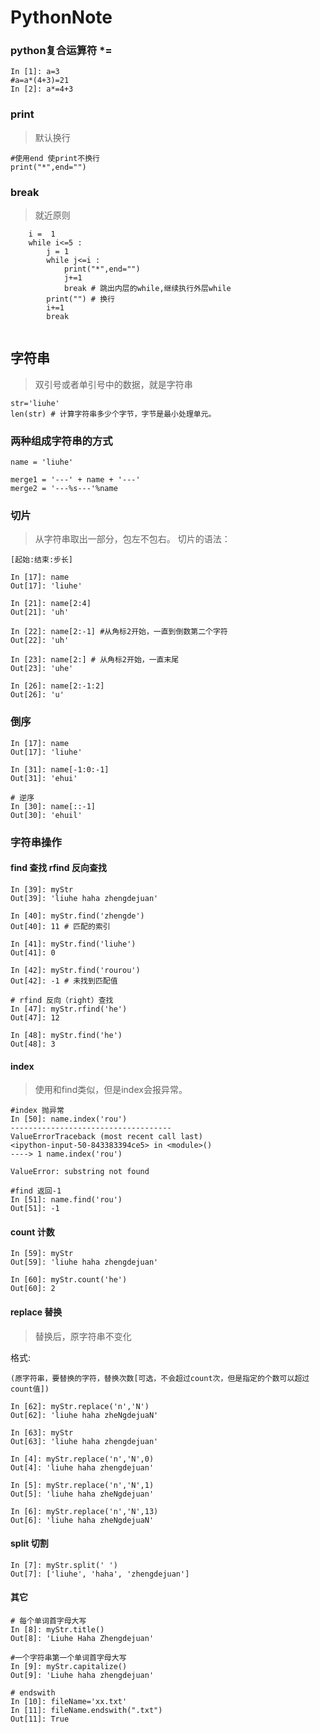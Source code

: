 # PythonNote
### python复合运算符 *=
```
In [1]: a=3
#a=a*(4+3)=21
In [2]: a*=4+3  

```
### print
> 默认换行

```
#使用end 使print不换行
print("*",end="") 
```

### break
> 就近原则

```
	i =  1
	while i<=5 :
		j = 1
		while j<=i :
			print("*",end="")
			j+=1
			break # 跳出内层的while,继续执行外层while
		print("") # 换行
		i+=1
		break
		
```

## 字符串
> 双引号或者单引号中的数据，就是字符串

```
str='liuhe'
len(str) # 计算字符串多少个字节，字节是最小处理单元。
```
### 两种组成字符串的方式

```
name = 'liuhe'

merge1 = '---' + name + '---'
merge2 = '---%s---'%name
```
### 切片
> 从字符串取出一部分，包左不包右。
切片的语法：

```
[起始:结束:步长]
```

```
In [17]: name
Out[17]: 'liuhe'

In [21]: name[2:4]
Out[21]: 'uh'

In [22]: name[2:-1] #从角标2开始，一直到倒数第二个字符
Out[22]: 'uh'

In [23]: name[2:] # 从角标2开始，一直末尾
Out[23]: 'uhe'

In [26]: name[2:-1:2]
Out[26]: 'u'
```

### 倒序

```
In [17]: name
Out[17]: 'liuhe'

In [31]: name[-1:0:-1]
Out[31]: 'ehui'

# 逆序
In [30]: name[::-1]
Out[30]: 'ehuil'
```

### 字符串操作
#### find  查找 rfind 反向查找
```
In [39]: myStr
Out[39]: 'liuhe haha zhengdejuan'

In [40]: myStr.find('zhengde')
Out[40]: 11 # 匹配的索引

In [41]: myStr.find('liuhe')
Out[41]: 0 

In [42]: myStr.find('rourou')
Out[42]: -1 # 未找到匹配值

# rfind 反向（right）查找
In [47]: myStr.rfind('he')
Out[47]: 12

In [48]: myStr.find('he')
Out[48]: 3
```

#### index 
> 使用和find类似，但是index会报异常。

```
#index 抛异常
In [50]: name.index('rou')
------------------------------------
ValueErrorTraceback (most recent call last)
<ipython-input-50-843383394ce5> in <module>()
----> 1 name.index('rou')

ValueError: substring not found

#find 返回-1
In [51]: name.find('rou')
Out[51]: -1
```

#### count 计数

```
In [59]: myStr
Out[59]: 'liuhe haha zhengdejuan'

In [60]: myStr.count('he')
Out[60]: 2
```
#### replace 替换

> 替换后，原字符串不变化

格式:

```
(原字符串，要替换的字符，替换次数[可选，不会超过count次，但是指定的个数可以超过count值])
```
  
```
In [62]: myStr.replace('n','N')
Out[62]: 'liuhe haha zheNgdejuaN'

In [63]: myStr
Out[63]: 'liuhe haha zhengdejuan'

In [4]: myStr.replace('n','N',0)
Out[4]: 'liuhe haha zhengdejuan'

In [5]: myStr.replace('n','N',1)
Out[5]: 'liuhe haha zheNgdejuan'

In [6]: myStr.replace('n','N',13)
Out[6]: 'liuhe haha zheNgdejuaN'

```
#### split 切割

```
In [7]: myStr.split(' ')
Out[7]: ['liuhe', 'haha', 'zhengdejuan']
```

#### 其它

```
# 每个单词首字母大写
In [8]: myStr.title()
Out[8]: 'Liuhe Haha Zhengdejuan'

#一个字符串第一个单词首字母大写
In [9]: myStr.capitalize()
Out[9]: 'Liuhe haha zhengdejuan'

# endswith
In [10]: fileName='xx.txt'
In [11]: fileName.endswith(".txt")
Out[11]: True
```